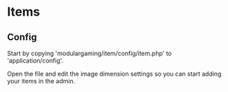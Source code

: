 # Items


## Config

Start by copying 'modulargaming/item/config/item.php' to 'application/config'.

Open the file and edit the image dimension settings so you can start adding your items in the admin.
